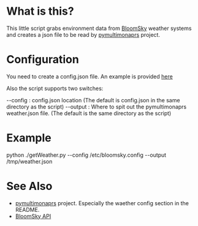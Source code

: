 # What is this?

This little script grabs environment data from [BloomSky](https://www.bloomsky.com/) weather systems and creates a json file to be read by [pymultimonaprs](https://github.com/asdil12/pymultimonaprs) project.

# Configuration

You need to create a config.json file. An example is provided [here](../blob/master/config.json.example)

Also the script supports two switches:

--config : config.json location (The default is config.json in the same directory as the script)
--output : Where to spit out the pymultimonaprs weather.json file. (The default is the same directory as the script)

# Example

python ./getWeather.py --config /etc/bloomsky.config --output /tmp/weather.json

# See Also

- [pymultimonaprs](https://github.com/asdil12/pymultimonaprs) project. Especially the waether config section in the README.
- [BloomSky API](http://weatherlution.com/bloomsky-api/)
